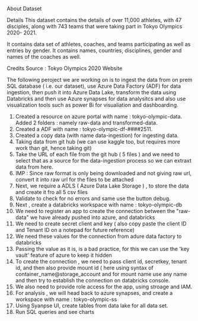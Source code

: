 About Dataset

Details
This dataset contains the details of over 11,000 athletes, with 47 disciples, along with 743 teams that were taking part in Tokyo Olympics 2020- 2021.

It contains data set of athletes, coaches, and teams participating as well as entries by gender. It contains names, countries, disciplines, gender and names of the coaches as well.

Credits
Source : Tokyo Olympics 2020 Website



The following peroject we are working on is to ingest the data from on prem SQL database ( i.e. our dataset), use Azure Data Factory (ADF) for data ingestion, then push it into Azure Data 
Lake, transform the data using Databricks and then use Azure synapses for data analysitcs and also use visualization tools such as power Bi for visualiation and dashboarding.


1. Created a resource on azure portal with name : tokyo-olympic-data. Added 2 folders : namely raw-data and transformed-data.
2. Created a ADF with name : tokyo-olympic-df-####2511.
3. Created a copy data (with name data-ingestion) for ingesting data.
4. Taking data from git hub (we can use kaggle too, but requires more work than git, hence taking git)
5. Take the URL of each file from the git hub ( 5 files ) and we need to select that as a source for the data-ingestion process so we can extraxt data from here.
6. IMP : Since raw format is only being downloaded and not giving raw url, convert it into raw url for the files to be attached
7. Next, we require a ADLS ( Azure Data Lake Storage ) , to store the data and create it fro all 5 csv files
8. Validate to check for no errors and same use the button debug.
9. Next , create a databricks workspace with name : tokyo-olympic-db
10. We need to register an app to create the connection between the "raw-data" we have already pushed into azure, and databricks
11. We need to create secret client and key ( also copy paste the client ID and Tenant ID on a notepad for future reference)
12. We need these values for the connection from adure data factory to databricks
13. Passing the value as it is, is a bad practice, for this we can use the 'key vault' feature of azure to keep it hidden
14. To create the connection , we need to pass client id, secretkey, tenant id, and then also provide mount id ( here using syntax of container_name@storage_account and for mount 
    name use any name and then try to establish the connection on databricks console.
15. We also need to provide role access for the app, using stroage and IAM.
16. For analysis , we will head back to azure synapses, and create a workspace with name : tokyo-olympic-ss
17. Using Syanpse UI, create tables from data lake for all data set.
18. Run SQL queries and see charts



